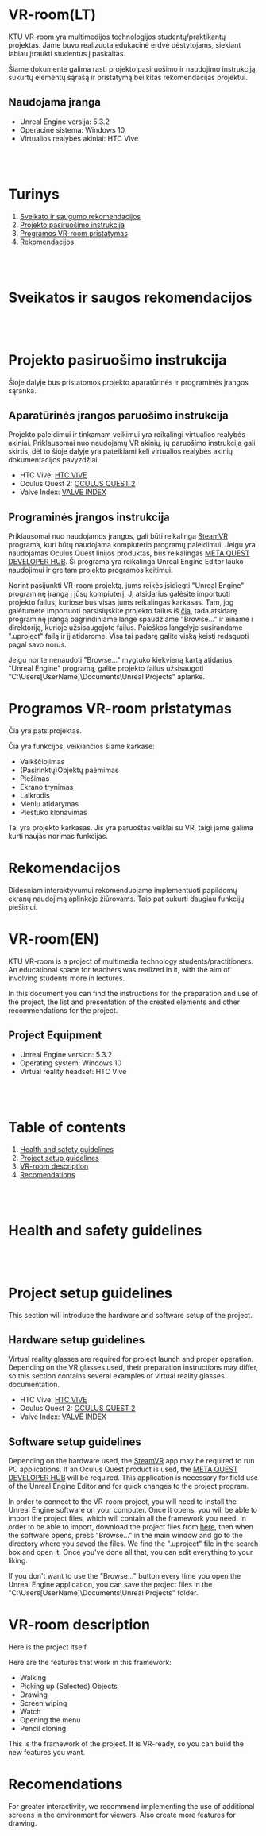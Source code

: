 # VR-room(LT)
KTU VR-room yra multimedijos technologijos studentų/praktikantų projektas. Jame buvo realizuota edukacinė erdvė dėstytojams, siekiant labiau įtraukti studentus į paskaitas. 

Šiame dokumente galima rasti projekto pasiruošimo ir naudojimo instrukciją, sukurtų elementų sąrašą ir pristatymą bei kitas rekomendacijas projektui.

## Naudojama įranga
- Unreal Engine versija: 5.3.2
- Operacinė sistema: Windows 10
- Virtualios realybės akiniai: HTC Vive

<br><br>

# Turinys

1. [Sveikato ir saugumo rekomendacijos](#Sveikatos-ir-saugos-rekomendacijos)
2. [Projekto pasiruošimo instrukcija](#Projekto-pasiruošimo-instrukcija)
3. [Programos VR-room pristatymas](#Programos-VR-room-pristatymas)
4. [Rekomendacijos](#Rekomendacijos)

<br><br>

# Sveikatos ir saugos rekomendacijos


<br><br>

# Projekto pasiruošimo instrukcija

Šioje dalyje bus pristatomos projekto aparatūrinės ir programinės įrangos sąranka.

## Aparatūrinės įrangos paruošimo instrukcija

Projekto paleidimui ir tinkamam veikimui yra reikalingi virtualios realybės akiniai. Priklausomai nuo naudojamų VR akinių, jų paruošimo instrukcija gali skirtis, dėl to šioje dalyje yra pateikiami keli virtualios realybės akinių dokumentacijos pavyzdžiai.

- HTC Vive: [HTC VIVE](https://www.vive.com/au/support/vive/category_howto/setting-up-for-the-first-time.html)
- Oculus Quest 2: [OCULUS QUEST 2](https://www.meta.com/quest/setup/)
- Valve Index: [VALVE INDEX]()

## Programinės įrangos instrukcija

Priklausomai nuo naudojamos įrangos, gali būti reikalinga [SteamVR](https://store.steampowered.com/app/250820/SteamVR/) programa, kuri būtų naudojama kompiuterio programų paleidimui. Jeigu yra naudojamas Oculus Quest linijos produktas, bus reikalingas [META QUEST DEVELOPER HUB](https://developer.oculus.com/documentation/unity/ts-odh/). Ši programa yra reikalinga Unreal Engine Editor lauko naudojimui ir greitam projekto programos keitimui.

Norint pasijunkti VR-room projektą, jums reikės įsidiegti "Unreal Engine" programinę įrangą į jūsų kompiuterį. Jį atsidarius galėsite importuoti projekto failus, kuriose bus visas jums reikalingas karkasas. Tam, jog galėtumėte importuoti parsisiųskite projekto failus iš [čia](https://blablablakurbusmusuprojektas.com), tada atsidarę programinę įrangą pagrindiniame lange spaudžiame "Browse..." ir einame i direktoriją, kurioje užsisaugojote failus. Paieškos langelyje susirandame ".uproject" failą ir jį atidarome. Visa tai padarę galite viską keisti redaguoti pagal savo norus.

Jeigu norite nenaudoti "Browse..." mygtuko kiekvieną kartą atidarius "Unreal Engine" programą, galite projekto failus užsisaugoti "C:\Users\[UserName]\Documents\Unreal Projects" aplanke.

# Programos VR-room pristatymas

Čia yra pats projektas.

Čia yra funkcijos, veikiančios šiame karkase:

- Vaikščiojimas
- (Pasirinktų)Objektų paėmimas
- Piešimas
- Ekrano trynimas
- Laikrodis
- Meniu atidarymas
- Pieštuko klonavimas

Tai yra projekto karkasas. Jis yra paruoštas veiklai su VR, taigi jame galima kurti naujas norimas funkcijas.

# Rekomendacijos

Didesniam interaktyvumui rekomenduojame implementuoti papildomų ekranų naudojimą aplinkoje žiūrovams. Taip pat sukurti daugiau funkcijų piešimui.



# VR-room(EN)
KTU VR-room is a project of multimedia technology students/practitioners. An educational space for teachers was realized in it, with the aim of involving students more in lectures.

In this document you can find the instructions for the preparation and use of the project, the list and presentation of the created elements and other recommendations for the project.

## Project Equipment
- Unreal Engine version: 5.3.2
- Operating system: Windows 10
- Virtual reality headset: HTC Vive

<br><br>

# Table of contents

1. [Health and safety guidelines](#Health-and-safety-guidelines)
2. [Project setup guidelines](#Project-setup-guidelines)
3. [VR-room description](#VR-room-description)
4. [Recomendations](#Recomendations)

<br><br>

# Health and safety guidelines


<br><br>

# Project setup guidelines

This section will introduce the hardware and software setup of the project.

## Hardware setup guidelines

Virtual reality glasses are required for project launch and proper operation. Depending on the VR glasses used, their preparation instructions may differ, so this section contains several examples of virtual reality glasses documentation.

- HTC Vive: [HTC VIVE](https://www.vive.com/au/support/vive/category_howto/setting-up-for-the-first-time.html)
- Oculus Quest 2: [OCULUS QUEST 2](https://www.meta.com/quest/setup/)
- Valve Index: [VALVE INDEX]()

## Software setup guidelines

Depending on the hardware used, the [SteamVR](https://store.steampowered.com/app/250820/SteamVR/) app may be required to run PC applications. If an Oculus Quest product is used, the [META QUEST DEVELOPER HUB](https://developer.oculus.com/documentation/unity/ts-odh/) will be required. This application is necessary for field use of the Unreal Engine Editor and for quick changes to the project program.

In order to connect to the VR-room project, you will need to install the Unreal Engine software on your computer. Once it opens, you will be able to import the project files, which will contain all the framework you need. In order to be able to import, download the project files from [here](https://blablablakurbusmusuprojektas.com), then when the software opens, press "Browse..." in the main window and go to the directory where you saved the files. We find the ".uproject" file in the search box and open it. Once you've done all that, you can edit everything to your liking.

If you don't want to use the "Browse..." button every time you open the Unreal Engine application, you can save the project files in the "C:\Users\[UserName]\Documents\Unreal Projects" folder.

# VR-room description

Here is the project itself.

Here are the features that work in this framework:

- Walking
- Picking up (Selected) Objects
- Drawing
- Screen wiping
- Watch
- Opening the menu
- Pencil cloning

This is the framework of the project. It is VR-ready, so you can build the new features you want.

# Recomendations

For greater interactivity, we recommend implementing the use of additional screens in the environment for viewers. Also create more features for drawing.
